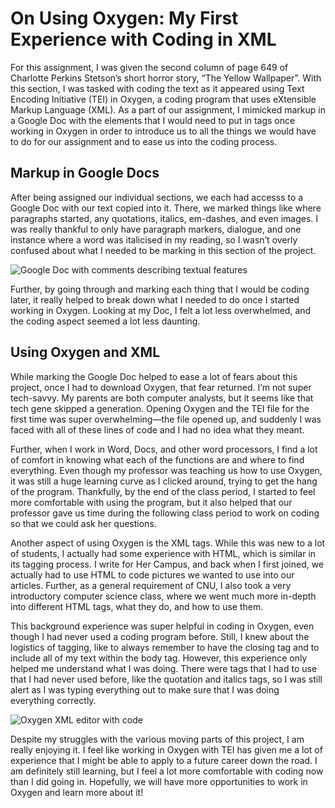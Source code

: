 # On Using Oxygen: My First Experience with Coding in XML

For this assignment, I was given the second column of page 649 of Charlotte Perkins Stetson’s short horror story, “The Yellow Wallpaper”. With this section, I was tasked with coding the text as it appeared using Text Encoding Initiative (TEI) in Oxygen, a coding program that uses eXtensible Markup Language (XML). As a part of our assignment, I mimicked markup in a Google Doc with the elements that I would need to put in tags once working in Oxygen in order to introduce us to all the things we would have to do for our assignment and to ease us into the coding process.

## Markup in Google Docs

After being assigned our individual sections, we each had accesss to a Google Doc with our text copied into it. There, we marked things like where paragraphs started, any quotations, italics, em-dashes, and even images. I was really thankful to only have paragraph markers, dialogue, and one instance where a word was italicised in my reading, so I wasn’t overly confused about what I needed to be marking in this section of the project.

![Google Doc with comments describing textual features](https://deanna-stover.github.io/deanna-stover/images/screenshot-of-google-doc.png)

Further, by going through and marking each thing that I would be coding later, it really helped to break down what I needed to do once I started working in Oxygen. Looking at my Doc, I felt a lot less overwhelmed, and the coding aspect seemed a lot less daunting.

## Using Oxygen and XML

While marking the Google Doc helped to ease a lot of fears about this project, once I had to download Oxygen, that fear returned. I’m not super tech-savvy. My parents are both computer analysts, but it seems like that tech gene skipped a generation. Opening Oxygen and the TEI file for the first time was super overwhelming—the file opened up, and suddenly I was faced with all of these lines of code and I had no idea what they meant.

Further, when I work in Word, Docs, and other word processors, I find a lot of comfort in knowing what each of the functions are and where to find everything. Even though my professor was teaching us how to use Oxygen, it was still a huge learning curve as I clicked around, trying to get the hang of the program. Thankfully, by the end of the class period, I started to feel more comfortable with using the program, but it also helped that our professor gave us time during the following class period to work on coding so that we could ask her questions.

Another aspect of using Oxygen is the XML tags. While this was new to a lot of students, I actually had some experience with HTML, which is similar in its tagging process. I write for Her Campus, and back when I first joined, we actually had to use HTML to code pictures we wanted to use into our articles. Further, as a general requirement of CNU, I also took a very introductory computer science class, where we went much more in-depth into different HTML tags, what they do, and how to use them.

This background experience was super helpful in coding in Oxygen, even though I had never used a coding program before. Still, I knew about the logistics of tagging, like to always remember to have the closing tag and to include all of my text within the body tag. However, this experience only helped me understand what I was doing. There were tags that I had to use that I had never used before, like the quotation and italics tags, so I was still alert as I was typing everything out to make sure that I was doing everything correctly.

![Oxygen XML editor with code](https://deanna-stover.github.io/deanna-stover/images/screensht-of-oxygen-code.png)

Despite my struggles with the various moving parts of this project, I am really enjoying it. I feel like working in Oxygen with TEI has given me a lot of experience that I might be able to apply to a future career down the road. I am definitely still learning, but I feel a lot more comfortable with coding now than I did going in. Hopefully, we will have more opportunities to work in Oxygen and learn more about it!
